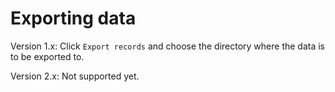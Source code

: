 # Exporting data

Version 1.x: Click `Export records` and choose the directory where the data is to be exported to.

Version 2.x: Not supported yet.